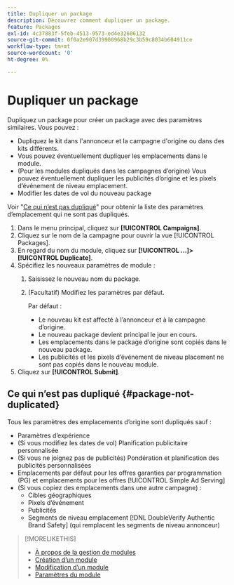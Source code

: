 ```yaml
---
title: Dupliquer un package
description: Découvrez comment dupliquer un package.
feature: Packages
exl-id: 4c37883f-5feb-4513-9573-ed4e32606132
source-git-commit: 0f0a2e907d39900968b29c3b59c8034b604911ce
workflow-type: tm+mt
source-wordcount: '0'
ht-degree: 0%

---
```


# Dupliquer un package

Dupliquez un package pour créer un package avec des paramètres similaires. Vous pouvez :

* Dupliquez le kit dans l&#39;annonceur et la campagne d&#39;origine ou dans des kits différents.
* Vous pouvez éventuellement dupliquer les emplacements dans le module.
* (Pour les modules dupliqués dans les campagnes d’origine) Vous pouvez éventuellement dupliquer les publicités d’origine et les pixels d’événement de niveau emplacement.
* Modifier les dates de vol du nouveau package

Voir &quot;[Ce qui n’est pas dupliqué](#package-not-duplicated)&quot; pour obtenir la liste des paramètres d’emplacement qui ne sont pas dupliqués.

1. Dans le menu principal, cliquez sur **[!UICONTROL Campaigns]**.
1. Cliquez sur le nom de la campagne pour ouvrir la vue [!UICONTROL Packages].
1. En regard du nom du module, cliquez sur **[!UICONTROL ...]>[!UICONTROL Duplicate]**.
1. Spécifiez les nouveaux paramètres de module :
   1. Saisissez le nouveau nom du package.
   1. (Facultatif) Modifiez les paramètres par défaut.

      Par défaut :

      * Le nouveau kit est affecté à l’annonceur et à la campagne d’origine.
      * Le nouveau package devient principal le jour en cours.<!-- and the flight continues for NN  days. -->
      * Les emplacements dans le package d’origine sont copiés dans le nouveau package.
      * Les publicités et les pixels d’événement de niveau placement ne sont pas copiés dans le nouveau module.
1. Cliquez sur **[!UICONTROL Submit]**.

## Ce qui n’est pas dupliqué {#package-not-duplicated}

Tous les paramètres des emplacements d’origine sont dupliqués sauf :

* Paramètres d’expérience
* (Si vous modifiez les dates de vol) Planification publicitaire personnalisée
* (Si vous ne joignez pas de publicités) Pondération et planification des publicités personnalisées
* Emplacements par défaut pour les offres garanties par programmation (PG) et emplacements pour les offres [!UICONTROL Simple Ad Serving]
* (Si vous copiez des emplacements dans une autre campagne) :
   * Cibles géographiques
   * Pixels d’événement
   * Publicités
   * Segments de niveau emplacement [!DNL DoubleVerify Authentic Brand Safety] (qui remplacent les segments de niveau annonceur)

>[!MORELIKETHIS]
>
>* [À propos de la gestion de modules](package-about.md)
>* [Création d’un module](package-create.md)
>* [Modification d’un module](package-edit.md)
>* [Paramètres du module](package-settings.md)

